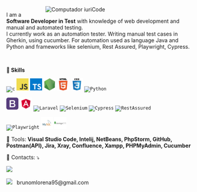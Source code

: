 <img src="https://raw.githubusercontent.com/MicaelliMedeiros/micaellimedeiros/master/image/computer-illustration.png" min-width="400px" max-width="400px" width="400px" align="right" alt="Computador iuriCode">

<p align="left"> 
   I am a <strong>Software Developer in Test</strong> with knowledge of web development and manual and automated testing.<br>
  I currently work as an automation tester. Writing manual test cases in Gherkin, using cucumber. For automation used as language Java and Python and frameworks like selenium, Rest Assured, Playwright, Cypress.
</p>
<br>
<p align="left">
<strong>🚀 Skills</strong>

<code><img height="32" src="https://cdn.iconscout.com/icon/free/png-256/php-27-226042.png" alt="c"/></code>
<code><img height="32" src="https://raw.githubusercontent.com/github/explore/80688e429a7d4ef2fca1e82350fe8e3517d3494d/topics/javascript/javascript.png" alt="Javascript"/></code>
<code><img height="32" src="https://raw.githubusercontent.com/github/explore/80688e429a7d4ef2fca1e82350fe8e3517d3494d/topics/typescript/typescript.png" alt="Typescript"/></code>
<code><img height="32" src="https://raw.githubusercontent.com/github/explore/80688e429a7d4ef2fca1e82350fe8e3517d3494d/topics/nodejs/nodejs.png" alt="Nodejs"/></code>
<code><img height="32" src="https://raw.githubusercontent.com/github/explore/80688e429a7d4ef2fca1e82350fe8e3517d3494d/topics/html/html.png" alt="HTML5"/></code>
<code><img height="32" src="https://raw.githubusercontent.com/github/explore/80688e429a7d4ef2fca1e82350fe8e3517d3494d/topics/css/css.png" alt="CSS"/></code>
<code><img height="32" src="https://www.vhv.rs/dpng/d/442-4428823_python-logo-hd-png-download.png" alt="Python"/></code><br>

<code><img height="32" src="https://raw.githubusercontent.com/github/explore/80688e429a7d4ef2fca1e82350fe8e3517d3494d/topics/bootstrap/bootstrap.png" alt="Bootstrap"/></code>
<code><img height="32" src="https://raw.githubusercontent.com/github/explore/80688e429a7d4ef2fca1e82350fe8e3517d3494d/topics/angular/angular.png" alt="Angular"/></code>
<code><img height="32" src="https://tse1.mm.bing.net/th?id=OIP.lNxp60aHYejc9EjnScUDHgAAAA&pid=Api&P=0&w=300&h=300" alt="Laravel"/></code>
<code><img height="32" src="https://seeklogo.com/images/S/selenium-logo-DB9103D7CF-seeklogo.com.png" alt="Selenium"/></code>
<code><img height="32" src="https://blog.knoldus.com/wp-content/uploads/2021/05/cypress-io-logo-social-share-8fb8a1db3cdc0b289fad927694ecb415-1.png" alt="Cypress"/></code>
<code><img height="32" src="https://miro.medium.com/max/400/1*dbeTcEaIPgyZZ6aaC519RQ.png" alt="RestAssured"/></code>
   
<code><img height="32" src="https://pbs.twimg.com/profile_images/1318604600677527552/stk8sqYZ_400x400.png" alt="Playwright"/></code>
<code><img height="32" src="https://raw.githubusercontent.com/github/explore/80688e429a7d4ef2fca1e82350fe8e3517d3494d/topics/mysql/mysql.png" alt="MySQL"/></code>
<code><img height="32" src="https://raw.githubusercontent.com/github/explore/80688e429a7d4ef2fca1e82350fe8e3517d3494d/topics/mongodb/mongodb.png" alt="MongoDB"/></code>

</p>

<p align="left">
  💼 Tools: <strong> Visual Studio Code, Intelij, NetBeans, PhpStorm, GitHub, Postman(API), Jira, Xray, Confluence, Xampp, PHPMyAdmin, Cucumber</strong>
</p>

<p align="left">
  💌 Contacts: ⤵️
</p>

<p align="left">

  <a href="https://www.linkedin.com/in/bruno-lorena-803b57195/" alt="Linkedin">
  <img src="https://img.shields.io/badge/-Linkedin-0e76a8?style=flat-square&logo=Linkedin&logoColor=white&link=LINK-DO-SEU-LINKEDIN"/></a>
  &nbsp; 
  <p>
  <img height="28" src="https://w7.pngwing.com/pngs/376/601/png-transparent-gmail-logo-inbox-by-gmail-icon-email-google-contacts-gmail-logo-angle-text-heart-thumbnail.png"/>
  &nbsp; brunomlorena95@gmail.com</p>
</p>
